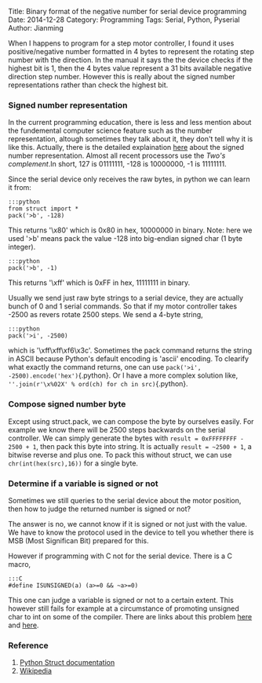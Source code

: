 Title: Binary format of the negative number for serial device programming
Date: 2014-12-28
Category: Programming
Tags: Serial, Python, Pyserial
Author: Jianming

When I happens to program for a step motor controller, I found it uses positive/negative number formatted in 4 bytes to represent the rotating step number with the direction. In the manual it says the the device checks if the highest bit is 1, then the 4 bytes value represent a 31 bits available negative direction step number. However this is really about the signed number representations rather than check the highest bit.

### Signed number representation

In the current programming education, there is less and less mention about the fundemental computer science feature such as the number representation, altough sometimes they talk about it, they don't tell why it is like this. Actually, there is the detailed explaination [here](http://en.wikipedia.org/wiki/Signed_number_representations) about the signed number representation. Almost all recent processors use the *Two's complement*.In short, 127 is 01111111, -128 is 10000000, -1 is 11111111.

Since the serial device only receives the raw bytes, in python we can learn it from:

    :::python
	from struct import *
	pack('>b', -128)

This returns '\x80' which is 0x80 in hex, 10000000 in binary.
Note: here we used '>b' means pack the value -128 into big-endian signed char (1 byte integer).

    :::python
	pack('>b', -1)

This returns '\xff' which is 0xFF in hex, 11111111 in binary.

Usually we send just raw byte strings to a serial device, they are actually bunch of 0 and 1 serial commands. So that if my motor controller takes -2500 as revers rotate 2500 steps. We send a 4-byte string,

    :::python
	pack('>i', -2500)

which is '\xff\xff\xf6\x3c'. Sometimes the pack command returns the string in ASCII because Python's default encoding is 'ascii' encoding. To clearify what exactly the command returns, one can use `pack('>i', -2500).encode('hex')`{.python}. Or I have a more complex solution like, `''.join(r'\x%02X' % ord(ch) for ch in src)`{.python}.

### Compose signed number byte

Except using struct.pack, we can compose the byte by ourselves easily. For example we know there will be 2500 steps backwards on the serial controller. We can simply generate the bytes with `result = 0xFFFFFFFF - 2500 + 1`, then pack this byte into string. It is actually `result = ~2500 + 1`, a bitwise reverse and plus one. To pack this without struct, we can use `chr(int(hex(src),16))` for a single byte.

### Determine if a variable is signed or not

Sometimes we still queries to the serial device about the motor position, then how to judge the returned number is signed or not? 

The answer is no, we cannot know if it is signed or not just with the value. We have to know the protocol used in the device to tell you whether there is MSB (Most Significan Bit) prepared for this. 

However if programming with C not for the serial device. There is a C macro,

    :::C
    #define ISUNSIGNED(a) (a>=0 && ~a>=0)

This one can judge a variable is signed or not to a certain extent. This however still fails for example at a circumstance of promoting unsigned char to int on some of the compiler. There are links about this problem [here](http://stackoverflow.com/questions/7316862/how-to-determine-whether-a-variable-is-unsigned-or-not-in-ansi-c) and [here](http://stackoverflow.com/questions/7469915/value-vs-type-code-to-determine-if-a-variable-is-signed-or-not). 

### Reference

1. [Python Struct documentation](https://docs.python.org/2/library/struct.html)
2. [Wikipedia](http://en.wikipedia.org/wiki/Signed_number_representations)










